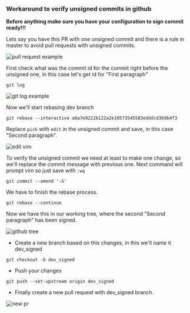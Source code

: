 ### Workaround to verify unsigned commits in github

**Before anything make sure you have your configuration to sign commit ready!!!**

Lets say you have this PR with one unsigned commit and there is a rule in master to avoid pull requests with unsigned commits.

![pull request example](https://image.ibb.co/b1O3Sz/Screen_Shot_2018_09_07_at_12_34_32_AM.png)

First check what was the commit id for the commit right before the unsigned one, in this case let's get id for "First paragraph"

`git log`

![git log example](https://image.ibb.co/cwXrEe/Screen_Shot_2018_09_07_at_12_39_38_AM.png)

Now we'll start rebasing dev branch

`git rebase --interactive a6a7e9222b122a2e10573545583edddcd3b9b4f3`

Replace `pick` with `edit` in the unsigned commit and save, in this case "Second paragraph".

![edit vim](https://image.ibb.co/jEQ3ue/Screen_Shot_2018_09_07_at_12_46_31_AM.png)

To verify the unsigned commit we need at least to make one change, so we'll replace the commit message with previous one. Next command will prompt vim so just save with `:wq`

`git commit --amend '-S'`

We have to finish the rebase process.

`git rebase --continue`

Now we have this in our working tree, where the second "Second paragraph" has been signed.

![github tree](https://image.ibb.co/diA6fK/Screen_Shot_2018_09_07_at_12_53_15_AM.png)

- Create a new branch based on this changes, in this we'll name it dev_signed

`git checkout -b dev_signed`

- Push your changes

`git push --set-upstream origin dev_signed`

- Finally create a new pull request with dev_signed branch.

![new pr](https://image.ibb.co/gHibfK/Screen_Shot_2018_09_07_at_12_57_42_AM.png)